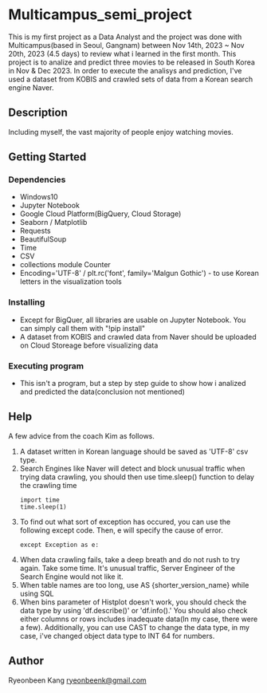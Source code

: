 # Multicampus_semi_project
   This is my first project as a Data Analyst and the project was done with Multicampus(based in Seoul, Gangnam) between Nov 14th, 2023 ~ Nov 20th, 2023 (4.5 days) to review what i learned in the first month.
   This project is to analize and predict three movies to be released in South Korea in Nov & Dec 2023.
   In order to execute the analisys and prediction, I've used a dataset from KOBIS and crawled sets of data from a Korean search engine Naver.


## Description

Including myself, the vast majority of people enjoy watching movies. 

## Getting Started

### Dependencies

* Windows10
* Jupyter Notebook
* Google Cloud Platform(BigQuery, Cloud Storage)
* Seaborn / Matplotlib
* Requests 
* BeautifulSoup 
* Time 
* CSV
* collections module Counter
* Encoding='UTF-8' / plt.rc('font', family='Malgun Gothic') - to use Korean letters in the visualization tools


### Installing

* Except for BigQuer, all libraries are usable on Jupyter Notebook. You can simply call them with "!pip install"
* A dataset from KOBIS and crawled data from Naver should be uploaded on Cloud Storeage before visualizing data


### Executing program

* This isn't a program, but a step by step guide to show how i analized and predicted the data(conclusion not mentioned)


## Help
A few advice from the coach Kim as follows.

1. A dataset written in Korean language should be saved as 'UTF-8' csv type.
2. Search Engines like Naver will detect and block unusual traffic when trying data crawling, you should then use time.sleep() function to delay the crawling time
   ```
   import time
   time.sleep(1)
   ```
3. To find out what sort of exception has occured, you can use the following except code. Then, e will specify the cause of error.
   ```
   except Exception as e:
   ```
4. When data crawling fails, take a deep breath and do not rush to try again. Take some time. It's unusual traffic, Server Engineer of the Search Engine would not like it.
5. When table names are too long, use AS {shorter_version_name} while using SQL
6. When bins parameter of Histplot doesn't work, you should check the data type by using 'df.describe()' or 'df.info().' You should also check either columns or rows includes inadequate data(In my case, there were a few). Additionally, you can use CAST to change the data type, in my case, i've changed object data type to INT 64 for numbers.


## Author
Ryeonbeen Kang
ryeonbeenk@gmail.com
